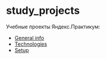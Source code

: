 # study_projects

Учебные проекты Яндекс.Практикум:
* [General info](#ab)
* [Technologies](#technologies)
* [Setup](#setup)
